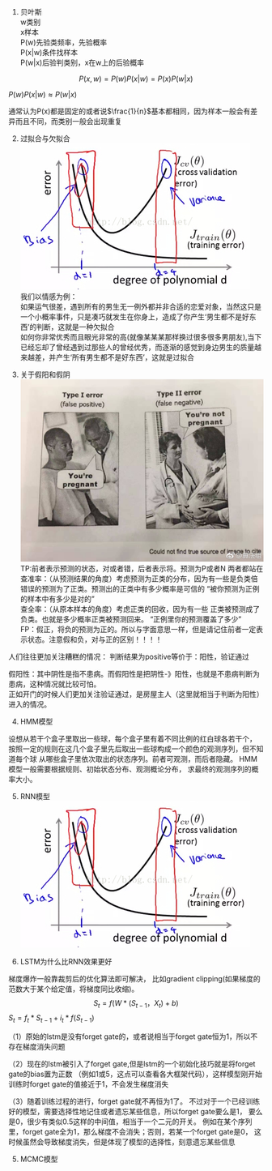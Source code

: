 <script type="text/javascript" async src="https://cdn.mathjax.org/mathjax/latest/MathJax.js?config=TeX-MML-AM_CHTML"> </script>


1. 贝叶斯<br>
w类别<br>
x样本<br>
P(w)先验类频率，先验概率<br>
P(x|w)条件找样本<br>
P(w|x)后验判类别，x在w上的后验概率<br>

$$P(x,w)=P(w)P(x|w)=P(x)P(w|x)$$

$P(w)P(x|w) \approx  P(w|x)$

通常认为P(x)都是固定的或者说$\frac{1}{n}$基本都相同，因为样本一般会有差异而且不同，而类别一般会出现重复<br>

2. 过拟合与欠拟合<br>
![tu neibu](./illustration_pic/fit.jpeg)<br>
我们以情感为例：<br>
如果运气很差，遇到所有的男生无一例外都并非合适的恋爱对象，当然这只是一个小概率事件，只是凑巧就发生在你身上，造成了你产生‘男生都不是好东西’的判断，这就是一种欠拟合<br>
如何你非常优秀而且眼光非常的高(就像某某某那样换过很多很多男朋友),当下已经忘却了曾经遇到过那些人的曾经优秀，而逐渐的感觉到身边男生的质量越来越差，并产生‘所有男生都不是好东西’，这就是过拟合<br>

3. 关于假阳和假阴<br>
![tu neibu](./illustration_pic/compare.jpg)
TP:前者表示预测的状态，对或者错，后者表示将。预测为P或者N
两者都站在<br>
查准率：（从预测结果的角度）考虑预测为正类的分布，因为有一些是负类倍错误的预测为了正类。预测出的正类中有多少概率是可信的
“被你预测为正例的样本中有多少是对的”<br>
查全率：（从原本样本的角度）考虑正类的回收，因为有一些 正类被预测成了负类。也就是多少概率正类被预测回来。
“正例里你的预测覆盖了多少”<br>
FP：假正，将负的预测为正的。所以与字面意思一样，但是请记住前者一定表示状态。注意假和负，对与正的区别！！！！<br>

人们往往更加关注糟糕的情况：
判断结果为positive等价于：阳性，验证通过<br>

假阳性：其中阴性是指不患病。而假阳性是把阴性-》阳性，也就是不患病判断为患病，这种情况就比较可怕。<br>
正如开门的时候人们更加关注验证通过，是房屋主人（这里就相当于判断为阳性）进入的情况。<br>

4. HMM模型<br>

设想从若干个盒子里取出一些球，每个盒子里有着不同比例的红白球各若干个，
按照一定的规则在这几个盒子里先后取出一些球构成一个颜色的观测序列，但不知道每个球
从哪些盒子里依次取出的状态序列。前者可观测，而后者隐藏。
HMM模型一般需要根据规则、初始状态分布、观测概论分布，
求最终的观测序列的概率大小。

5. RNN模型
![tu neibu](./illustration_pic/fit.jpeg)<br>


6. LSTM为什么比RNN效果更好

梯度爆炸一般靠裁剪后的优化算法即可解决，
比如gradient clipping(如果梯度的范数大于某个给定值，将梯度同比收缩)。
$$S_t = f(W*(S_{t-1}，X_t)+b)$$
$S_t = f_t*S_{t-1}+i_t*f(S_{t-1})$

（1）原始的lstm是没有forget gate的，或者说相当于forget gate恒为1，所以不存在梯度消失问题

（2）现在的lstm被引入了forget gate,但是lstm的一个初始化技巧就是将forget gate的bias置为正数
  （例如1或5，这点可以查看各大框架代码），这样模型刚开始训练时forget gate的值接近于1，不会发生梯度消失

（3）随着训练过程的进行，forget gate就不再恒为1了。
    不过对于一个已经训练好的模型，需要选择性地记住或者遗忘某些信息，所以forget gate要么是1，
    要么是0，很少有类似0.5这样的中间值，相当于一个二元的开关。
    例如在某个序列里，forget gate全为1，那么梯度不会消失；否则，若某一个forget gate是0，
    这时候虽然会导致梯度消失，但是体现了模型的选择性，刻意遗忘某些信息

5. MCMC模型

